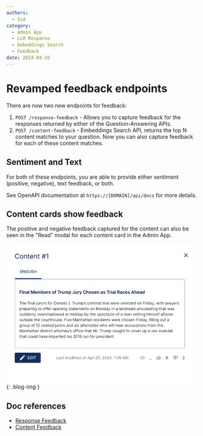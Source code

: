```yaml
---
authors:
  - Sid
category:
  - Admin App
  - LLM Response
  - Embeddings Search
  - Feedback
date: 2024-04-16
---
```

# Revamped feedback endpoints

There are now two new endpoints for feedback:

1. `POST /response-feedback` - Allows you to capture feedback for the responses returned by either of the
Question-Answering APIs.
2. `POST /content-feedback` - Embeddings Search API, returns the top N content matches to your question. Now you
can also capture feedback for each of these content matches.

<!-- more -->

## Sentiment and Text

For both of these endpoints, you are able to provide either sentiment (positive, negative),
text feedback, or both.

See OpenAPI documentation at `https://[DOMAIN]/api/docs` for more details.

## Content cards show feedback

The positive and negative feedback captured for the content can also be seen in the
"Read" modal for each content card in the Admin App.

![Feedback Admin](../images/feedback-admin-app.png){: .blog-img }

## Doc references

- [Response Feedback](../../components/qa-service/response-feedback.md)
- [Content Feedback](../../components/qa-service/content-feedback.md)
